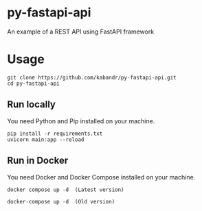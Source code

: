 # py-fastapi-api

An example of a REST API using FastAPI framework

# Usage

```
git clone https://github.com/kabandr/py-fastapi-api.git
cd py-fastapi-api
```
## Run locally

You need Python and Pip installed on your machine.

```
pip install -r requirements.txt  
uvicorn main:app --reload
```
## Run in Docker

You need Docker and Docker Compose installed on your machine.
```
docker compose up -d  (Latest version)

docker-compose up -d  (Old version)
````